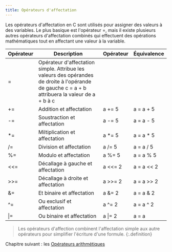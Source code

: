 ```yaml
---
title: Opérateurs d'affectation
---
```


Les opérateurs d'affectation en C sont utilisés pour assigner des valeurs à des variables. Le plus basique est l'opérateur =, mais il existe plusieurs autres opérateurs d'affectation combinés qui effectuent des opérations mathématiques tout en affectant une valeur à la variable.

Opérateur |	Description |	Opérateur | Équivalence
---|---|---|---
=	| Opérateur d'affectation simple. Attribue les valeurs des opérandes de droite à l'opérande de gauche c = a + b attribuera la valeur de a + b à c
+=	| Addition et affectation |	a += 5 | a = a + 5
-=	| Soustraction et affectation	| a -= 5 | a = a - 5
*=	| Miltiplication et affectation	| a *= 5 | a = a * 5
/=	| Division et affectation	| a /= 5 | a = a / 5
%=	| Modulo et affectation	| a %= 5 | a = a % 5
<<=	| Décallage à gauche et affectation	| a <<= 2 | a = a << 2
\>>=	| Décallage à droite et affectation	| a >>= 2 | a = a >> 2
&=	| Et binaire et affectation	| a &= 2 | a = a & 2
^=	| Ou exclusif et affectation	| a ^= 2 | a = a ^ 2
\|=	| Ou binaire et affectation	| a \|= 2 | a = a | 2


> Les opérateurs d'affection combinent l'affectation simple aux autre opérateurs pour simplifier l'écriture d'une formule.
{:.definition}

Chapitre suivant : les [Opérateurs arithmétiques](arithmétiques)

